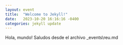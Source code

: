 ```yaml
---
layout: event
title:  "Welcome to Jekyll!"
date:   2023-10-20 16:16:16 -0400
categories: jekyll update
---
```

Hola, mundo!
Saludos desde el archivo _events\reu.md